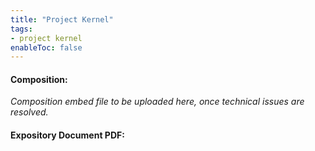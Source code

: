 ```yaml
---
title: "Project Kernel"
tags:
- project kernel
enableToc: false
---
```


#### Composition:

_Composition embed file to be uploaded here, once technical issues are resolved._

#### Expository Document PDF:

